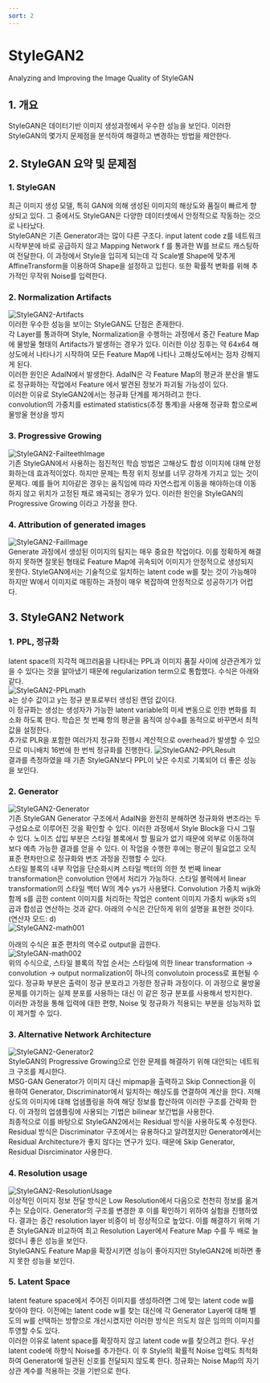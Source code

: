 ```yaml
---
sort: 2
---
```


# StyleGAN2  
Analyzing and Improving the Image Quality of StyleGAN
  

## 1. 개요
StyleGAN은 데이터기반 이미지 생성과정에서 우수한 성능을 보인다. 이러한 StyleGAN의 몇가지 문제점을 분석하여 해결하고 변경하는 방법을 제안한다.  

## 2. StyleGAN 요약 및 문제점
### 1. StyleGAN
최근 이미지 생성 모델, 특히 GAN에 의해 생성된 이미지의 해상도와 품질이 빠르게 향상되고 있다. 그 중에서도 StyleGAN은 다양한 데이터셋에서 안정적으로 작동하는 것으로 나타났다.  
StyleGAN은 기존 Generator과는 많이 다른 구조다. input latent code z를 네트워크 시작부분에 바로 공급하지 않고 Mapping Network f 를 통과한 W를 브로드 캐스팅하여 전달한다. 이 과정에서 Style을 입히게 되는데 각 Scale별 Shape에 맞추게 AffineTransform을 이용하여 Shape을 설정하고 입힌다. 또한 확률적 변화를 위해 추가적인 무작위 Noise를 입력한다. 

### 2. Normalization Artifacts  
![StyleGAN2-Artifacts](../../static/StyleGAN2-Artifacts.png)  
이러한 우수한 성능을 보이는 StyleGAN도 단점은 존재한다.  
각 Layer를 통과하며 Style, Normalization을 수행하는 과정에서 중간 Feature Map에 물방울 형태의 Artifacts가 발생하는 경우가 있다. 이러한 이상 징후는 약 64x64 해상도에서 나타나기 시작하여 모든 Feature Map에 나타나 고해상도에서는 점차 강해지게 된다.  
이러한 원인은 AdaIN에서 발생한다. AdaIN은 각 Feature Map의 평균과 분산을 별도로 정규화하는 작업에서 Feature 에서 발견된 정보가 파괴될 가능성이 있다.  
이러한 이유로 StyleGAN2에서는 정규화 단계를 제거하려고 한다.  
convolution의 가중치를 estimated statistics(추정 통계)을 사용해 정규화 함으로써 물방울 현상을 방지

### 3. Progressive Growing  
![StyleGAN2-FailteethImage](../../static/StyleGAN2-Failteeth.png)  
기존 StyleGAN에서 사용하는 점진적인 학습 방법은 고해상도 합성 이미지에 대해 안정화하는데 효과적이었다. 하지만 문제는 특정 위치 정보를 너무 강하게 가지고 있는 것이 문제다. 예를 들어 치아같은 경우는 움직임에 따라 자연스럽게 이동을 해야하는데 이동하지 않고 위치가 고정된 채로 왜곡되는 경우가 있다. 이러한 원인을 StyleGAN의 Progressive Growing 이라고 가정을 한다.  

### 4. Attribution of generated images  
![StyleGAN2-FailImage](../../static/StyleGAN2-FailImage.png)  
Generate 과정에서 생성된 이미지의 탐지는 매우 중요한 작업이다. 이를 정확하게 해결하지 못하면 잘못된 형태로 Feature Map에 귀속되어 이미지가 안정적으로 생성되지 못한다. StyleGAN에서는 기술적으로 일치하는 latent code w를 찾는 것이 가능해야 하지만 W에서 이미지로 매핑하는 과정이 매우 복잡하여 안정적으로 성공하기가 어렵다.

## 3. StyleGAN2 Network  
### 1. PPL, 정규화  
latent space의 지각적 매끄러움을 나타내는 PPL과 이미지 품질 사이에 상관관계가 있을 수 있다는 것을 알아냈기 때문에 regularization term으로 통합했다. 수식은 아래와 같다.  
![StyleGAN2-PPLmath](../../static/StyleGAN2-PPLmath.png)  
a는 상수 값이고 y는 정규 분포로부터 생성된 랜덤 값이다.  
이 정규화는 생성는 생성자가 가능한 latent variable의 미세 변동으로 인한 변화를 최소화 하도록 한다. 학습은 첫 번째 항의 평균을 움직여 상수a를 동적으로 바꾸면서 최적 값을 설정한다.  
추가로 PLR을 포함한 여러가지 정규화 진행시 계산적으로 overhead가 발생할 수 있으므로 미니배치 16번에 한 번씩 정규화를 진행한다.
![StyleGAN2-PPLResult](../../static/StyleGAN2-PPLResult.png)  
결과를 측정하였을 때 기존 StyleGAN보다 PPL이 낮은 수치로 기록되어 더 좋은 성능을 보인다.  

### 2. Generator  
![StyleGAN2-Generator](../../static/StyleGAN2-Generate001.png)  
기존 StyleGAN Generator 구조에서 AdaIN을 완전히 분해하면 정규화와 변조라는 두 구성요소로 이루어진 것을 확인할 수 있다. 이러한 과정에서 Style Block을 다시 그릴 수 있다. 노이즈 삽입 부분은 스타일 블록에서 할 필요가 없기 때문에 외부로 이동하여 보다 예측 가능한 결과를 얻을 수 있다. 이 작업을 수행한 후에는 평균이 필요없고 오직 표준 편차만으로 정규화와 변조 과정을 진행할 수 있다.  
스타일 블록의 내부 작업을 단순화시켜 스타일 백터의 의한 첫 번째 linear transformation은 convolution 안에서 처리가 가능하다. 스타일 블럭에서 linear transformation의 스타일 백터 W의 계수 ys가 사용됐다. Convolution 가중치 wijk와 함께 s를 곱한 content 이미지를 처리하는 작업은 content 이미지 가중치 wijk와 s의 곱과 합성곱 연산하는 것과 같다. 아래의 수식은 간단하게 위의 설명을 표현한 것이다. (연산자 모드: d)  
![StyleGAN2-math001](../../static/StyleGAN2-math001.png)  

아래의 수식은 표준 편차의 역수로 output을 곱한다.  
![StyleGAN-math002](../../static/StyleGAN2-math002.png)  
위의 수식으로, 스타일 블록의 작업 순서는 스타일에 의한 linear transformation -> convolution -> output normalization이 하나의 convolutoin process로 표현될 수 있다. 정규화 부분은 출력이 정규 분포라고 가정한 정규화 과정이다. 이 과정으로 물방울 문제를 야기하는 실제 분포를 사용하는 대신 이 같은 정규 분포를 사용해서 방지한다.  
이러한 과정을 통해 입력에 대한 편향, Noise 및 정규화가 적용되는 부분을 성능저하 없이 제거할 수 있다.  

### 3. Alternative Network Architecture
![StyleGAN2-Generator2](../../static/StyleGAN2-Generate002.png)  
StyleGAN의 Progressive Growing으로 인한 문제를 해결하기 위해 대안되는 네트워크 구조를 제시한다.  
MSG-GAN Generator가 이미지 대신 mipmap을 출력하고 Skip Connection을 이용하여 Generator, Discriminator에서 일치하는 해상도를 연결하여 계산을 한다. 저해상도의 이미지에 대해 업샘플링을 하여 해당 정보를 합산하여 이러한 구조를 간략화 한다. 이 과정의 업샘플링에 사용되는 기법은 bilinear 보간법을 사용한다.  
최종적으로 이를 바탕으로 StyleGAN2에서는 Residual 방식을 사용하도록 수정한다. Residual 방식은 Discriminator 구조에서는 유용하다고 알려졌지만 Generator에서는 Residual Architecture가 좋지 않다는 연구가 있다. 때문에 Skip Generator, Residual Disrciminator 사용한다.  

### 4. Resolution usage  
![StyleGAN2-ResolutionUsage](../../static/StyleGAN2-ResolutionUsage.png)  
이상적인 이미지 정보 전달 방식은 Low Resolution에서 다음으로 천천히 정보를 옮겨주는 모습이다. Generator의 구조를 변경한 후 이를 확인하기 위하여 실험을 진행하였다. 결과는 중간 resolution layer 비중이 비 정상적으로 높았다. 이를 해결하기 위해 기존 StyleGAN과 비교하여 최고 Resolution Layer에서 Feature Map 수를 두 배로 늘렸더니 좋은 성능을 보인다.  
StyleGAN도 Feature Map을 확장시키면 성능이 좋아지지만 StyleGAN2에 비하면 좋지 못한 성능을 보인다.

### 5. Latent Space  
latent feature space에서 주어진 이미지를 생성하려면 그에 맞는 latent code w를 찾아야 한다. 이전에는 latent code w를 찾는 대신에 각 Generator Layer에 대해 별도의 w를 선택하는 방향으로 개선시켰지만 이러한 방식은 의도치 않은 임의의 이미지를 투영할 수도 있다.  
이러한 이유로 latent space를 확장하지 않고 latent code w를 찾으려고 한다. 우선 latent code에 하향식 Noise를 추가한다. 이 후 Style의 확률적 Noise 입력도 최적화하여 Generator에 일관된 신호를 전달되지 않도록 한다. 정규화는 Noise Map의 자기 상관 계수를 적용하는 것을 기반으로 한다.